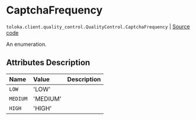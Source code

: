 # CaptchaFrequency
`toloka.client.quality_control.QualityControl.CaptchaFrequency` | [Source code](https://github.com/Toloka/toloka-kit/blob/v1.1.4/src/client/quality_control.py#L69)

An enumeration.

## Attributes Description

| Name | Value | Description |
| :------| :-----------| :----------| 
`LOW`|'LOW'|
`MEDIUM`|'MEDIUM'|
`HIGH`|'HIGH'|
